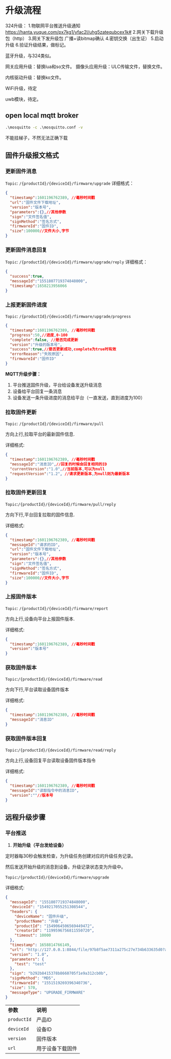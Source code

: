 # 升级流程
324升级：
1.物联网平台推送升级通知
	https://hanta.yuque.com/px7kg1/yfac2l/uhg5zatequbcex1k#
2.网关下载升级包（http）
3.网关下发升级包
	广播+读bitmap确认
4.密钥交换（出生证）
5.启动升级
6.验证升级结果，做标记。

蓝牙升级，与324类似。

网关应用升级：替换lua和so文件。
摄像头应用升级：ULC传输文件，替换文件。

内核驱动升级：替换ko文件。

WiFi升级，待定

uwb模块，待定。

## open local mqtt broker

```cmd
.\mosquitto -c .\mosquitto.conf -v
```
不能挂梯子，不然无法正确下载

## 固件升级报文格式

### 更新固件消息
`Topic`: `/{productId}/{deviceId}/firmware/upgrade`
详细格式：
```json
{
  "timestamp":1601196762389, //毫秒时间戳
  "url":"固件文件下载地址",
  "version":"版本号",
  "parameters":{},//其他参数
  "sign":"文件签名值",
  "signMethod":"签名方式",
  "firmwareId":"固件ID",
  "size":100000//文件大小,字节
}
```

### 更新固件消息回复
`Topic`: `/{productId}/{deviceId}/firmware/upgrade/reply`
详细格式：
```json
{
  "success":true,
  "messageId":"1551807719374848000",
  "timestamp":1658213956066
}
```

### 上报更新固件进度
`Topic`: `/{productId}/{deviceId}/firmware/upgrade/progress`
```json
{
  "timestamp":1601196762389, //毫秒时间戳
  "progress":50,//进度,0-100
  "complete":false, //是否完成更新
  "version":"升级的版本号",
  "success":true,//是否更新成功,complete为true时有效
  "errorReason":"失败原因",
  "firmwareId":"固件ID"
}
```

**MQTT升级步骤：**

1. 平台推送固件升级，平台给设备发送升级消息
2. 设备给平台回复一条消息
3. 设备发送一条升级进度的消息给平台（一直发送，直到进度为100）


### 拉取固件更新

`Topic`: `/{productId}/{deviceId}/firmware/pull`

方向上行,拉取平台的最新固件信息.

详细格式:

```json
{
  "timestamp":1601196762389, //毫秒时间戳
  "messageId":"消息ID",//回复的时候会回复相同的ID
  "currentVersion":"1.0",//当前版本,可以为null
  "requestVersion":"1.2", //请求更新版本,为null则为最新版本
}
```

### 拉取固件更新回复

`Topic`:`/{productId}/{deviceId}/firmware/pull/reply`

方向下行,平台回复拉取的固件信息.

详细格式:

```json
{
  "timestamp":1601196762389, //毫秒时间戳
  "messageId":"请求的ID",
  "url":"固件文件下载地址",
  "version":"版本号",
  "parameters":{},//其他参数
  "sign":"文件签名值",
  "signMethod":"签名方式",
  "firmwareId":"固件ID",
  "size":100000//文件大小,字节
}
```

### 上报固件版本

`Topic`: `/{productId}/{deviceId}/firmware/report`

方向上行,设备向平台上报固件版本.

详细格式:

```json
{
  "timestamp":1601196762389, //毫秒时间戳
  "version":"版本号"
}
```

### 获取固件版本

`Topic`:`/{productId}/{deviceId}/firmware/read`

方向下行,平台读取设备固件版本

详细格式:

```json
{
  "timestamp":1601196762389, //毫秒时间戳
  "messageId":"消息ID"
}
```

### 获取固件版本回复

`Topic`:`/{productId}/{deviceId}/firmware/read/reply`

方向上行,设备回复平台读取设备固件版本指令

详细格式:

```json
{
  "timestamp":1601196762389, //毫秒时间戳
  "messageId":"读取指令中的消息ID",
  "version":""//版本号
}
```

## 远程升级步骤

### 平台推送

1. **开始升级（平台发给设备）**

定时器每30秒会触发检查，为升级任务创建对应的升级任务记录。

然后发送开始升级的消息到设备，升级记录状态变为升级中。

`Topic`:`/{productId}/{deviceId}/firmware/upgrade`

详细格式:

```json
{
  "messageId": "1551807719374848000",
  "deviceId": "1549217055251308544",
  "headers": {
    "deviceName": "固件升级",
    "productName": "升级",
    "productId": "1549064506569449472",
    "creatorId": "1199596756811550720",
    "timeout": 10000
  },
  "timestamp": 1658814766149,
  "url": "http://127.0.0.1:8844/file/97b8f5ae7311a275c27e734b633635d0?accessKey=65bd8a681e1fea659886962621ddf337",
  "version": "1.0",
  "parameters": {
    "test": "test"
  },
  "sign": "b292b8415378b8660705f1e9a312cb0b",
  "signMethod": "MD5",
  "firmwareId": "1551519269396340736",
  "size": 570,
  "messageType": "UPGRADE_FIRMWARE"
}
```

|             |          |
| ----------- | -------- |
| **参数**      | **说明**   |
| `productId` | 产品ID     |
| `deviceId`  | 设备ID     |
| `version`   | 固件版本     |
| `url`       | 用于设备下载固件 |
